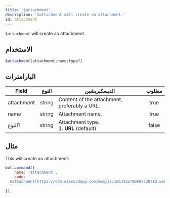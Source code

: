 ```yaml
---
title: '$attachment'
description: '$attachment will create an attachment.'
id: attachment
---
```


`$attachment` will create an attachment.

## الاستخدام

```php
$attachment[attachment;name;type?]
```

## البارامترات

| Field      | النوع  | الديسكبربشين                                       | مطلوب |
| ---------- | ------ | -------------------------------------------------- |:-----:|
| attachment | string | Content of the attachment, preferably a URL.       | true  |
| name       | string | Attachment name.                                   | true  |
| النوع?     | string | Attachment type. <br /> 1. **URL** (default) | false |

## مثال

This will create an attachment:

```javascript
bot.command({
    name: 'attachment',
    code: `
  $attachment[https://cdn.discordapp.com/emojis/1063432790697328710.webp?size=96&quality=lossless;boost-icon.png;URL]
  `
});
```

